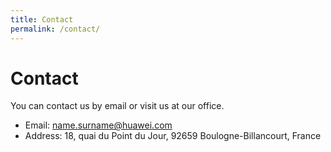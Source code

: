 ```yaml
---
title: Contact
permalink: /contact/
---
```


# Contact

You can contact us by email or visit us at our office.

- Email: name.surname@huawei.com
- Address: 18, quai du Point du Jour, 92659 Boulogne-Billancourt, France
